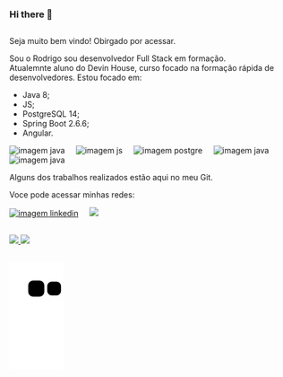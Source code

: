 ### Hi there 👋
##

Seja muito bem vindo! Obirgado por acessar.

Sou o Rodrigo sou desenvolvedor Full Stack em formação. </br>
Atualemnte aluno do Devin House, curso focado na formação rápida de desenvolvedores.
Estou focado em:

- Java 8;
- JS;
- PostgreSQL 14;
- Spring Boot 2.6.6;
- Angular.
<div>
  <img src="https://encrypted-tbn0.gstatic.com/images?q=tbn:ANd9GcTtaYGhMMPXOhCi1pz3pItlxyILWZJ_CI1VwmgwO7KlTpiyTxoxaxP5pX3I5WF6Bl_jnqg&usqp=CAU" alt="imagem java" height="50rem"/> &nbsp; &nbsp;
  <img src="https://upload.wikimedia.org/wikipedia/commons/thumb/9/99/Unofficial_JavaScript_logo_2.svg/260px-Unofficial_JavaScript_logo_2.svg.png" alt="imagem js" height="50rem"/> &nbsp; &nbsp;
  <img src="https://upload.wikimedia.org/wikipedia/commons/2/29/Postgresql_elephant.svg" alt="imagem postgre" height="50rem"/> &nbsp; &nbsp;
  <img src="https://programadoresbrasil.com.br/wp-content/uploads/2021/05/Spring-BOOT-Interview-questions-1.jpg" alt="imagem java" height="50rem"/> &nbsp; &nbsp;
  <img src="https://i.pinimg.com/474x/a5/d8/1b/a5d81b1ac125b3ab9f70fa4eee6ae255.jpg" alt="imagem java" height="50rem"/>

</div>

Alguns dos trabalhos realizados estão aqui no meu Git.




Voce pode acessar minhas redes:

<div>
<a href="https://github.com/0rodrigo0" target="_blank"><img src="https://cdn3.iconfinder.com/data/icons/inficons/512/github.png" alt="imagem linkedin" height="50px"/></a> &nbsp; &nbsp;
<a href="https://linkedin.com/in/rodrigo-blw" target="_blank"><img src="https://encrypted-tbn0.gstatic.com/images?q=tbn:ANd9GcTJizK-O7rjmwzro2mvul2xv-Uw1AuPEQajqA&usqp=CAU" height="49px" /></a>
</div>




##

<div>
<a href="https://github.com/0rodrig0">
<img height="180em" src="https://github-readme-stats.vercel.app/api/top-langs/?username=0rodrigo0&layout=compact&langs_count=7&theme=dracula"/>
<img height="180em" src="https://github-readme-stats.vercel.app/api?username=0rodrigo0&show_icons=true&theme=dracula&include_all_commits=true&count_private=true"/>
</div>



  
  ##
  
  ![Snake animation](https://github.com/0rodrigo0/0rodrigo0/blob/output/github-contribution-grid-snake.svg)


<!--
**0Rodrigo0/0Rodrigo0** is a ✨ _special_ ✨ repository because its `README.md` (this file) appears on your GitHub profile.

Here are some ideas to get you started:

- 🔭 I’m currently working on ...
- 🌱 I’m currently learning ...
- 👯 I’m looking to collaborate on ...
- 🤔 I’m looking for help with ...
- 💬 Ask me about ...
- 📫 How to reach me: ...
- 😄 Pronouns: ...
- ⚡ Fun fact: ...
-->
